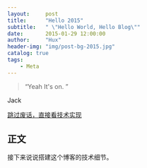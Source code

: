 ```yaml
---
layout:     post
title:      "Hello 2015"
subtitle:   " \"Hello World, Hello Blog\""
date:       2015-01-29 12:00:00
author:     "Hux"
header-img: "img/post-bg-2015.jpg"
catalog: true
tags:
    - Meta
---
```


> “Yeah It's on. ”


Jack 

[跳过废话，直接看技术实现 ](#build) 



<p id = "build"></p>

## 正文

接下来说说搭建这个博客的技术细节。  

